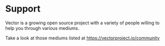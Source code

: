 # Support

Vector is a growing open source project with a variety of people willing to help you through various mediums.

Take a look at those mediums listed at https://vectorproject.io/community
